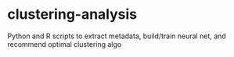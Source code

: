 # clustering-analysis
Python and R scripts to extract metadata, build/train neural net, and recommend optimal clustering algo
